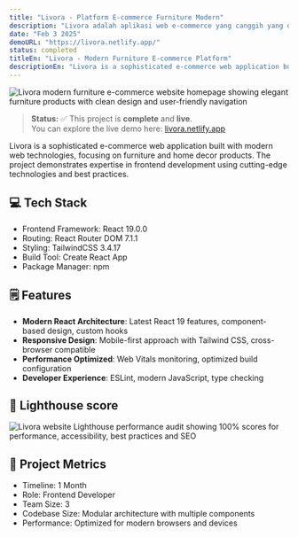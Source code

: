 ```yaml
---
title: "Livora - Platform E-commerce Furniture Modern"
description: "Livora adalah aplikasi web e-commerce yang canggih yang dibangun dengan teknologi web modern, fokus pada produk furniture dan dekorasi rumah. Proyek ini mendemonstrasikan keahlian dalam frontend development menggunakan teknologi dan best practices terdepan."
date: "Feb 3 2025"
demoURL: "https://livora.netlify.app/"
status: completed
titleEn: "Livora - Modern Furniture E-commerce Platform"
descriptionEn: "Livora is a sophisticated e-commerce web application built with modern web technologies, focusing on furniture and home decor products. The project demonstrates expertise in frontend development using cutting-edge technologies and best practices."
---
```


![Livora modern furniture e-commerce website homepage showing elegant furniture products with clean design and user-friendly navigation](/livora/thumb-livora.png)

> **Status:** ✅ This project is **complete** and **live**.  
> You can explore the live demo here: <a href="https://livora.netlify.app/" target="_blank" rel="noopener noreferrer">livora.netlify.app</a>


Livora is a sophisticated e-commerce web application built with modern web technologies, focusing on furniture and home decor products. The project demonstrates expertise in frontend development using cutting-edge technologies and best practices.

## 💻 Tech Stack
- Frontend Framework: React 19.0.0
- Routing: React Router DOM 7.1.1
- Styling: TailwindCSS 3.4.17
- Build Tool: Create React App
- Package Manager: npm

## 🗒️ Features
- **Modern React Architecture**: Latest React 19 features, component-based design, custom hooks
- **Responsive Design**: Mobile-first approach with Tailwind CSS, cross-browser compatible
- **Performance Optimized**: Web Vitals monitoring, optimized build configuration
- **Developer Experience**: ESLint, modern JavaScript, type checking

## 💯 Lighthouse score
![Livora website Lighthouse performance audit showing 100% scores for performance, accessibility, best practices and SEO](/livora/lighthouse.png)

## 📝 Project Metrics
- Timeline: 1 Month
- Role: Frontend Developer
- Team Size: 3
- Codebase Size: Modular architecture with multiple components
- Performance: Optimized for modern browsers and devices